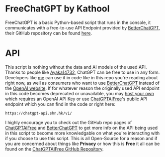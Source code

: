 # FreeChatGPT by Kathool
FreeChatGPT is a basic Python-based script that runs in the console, it communicates with a free-to-use API Endpoint provided by [BetterChatGPT](http://bettergpt.chat/), their GitHub repository can be found [here](https://github.com/ztjhz/BetterChatGPT).
# API
This script is nothing without the data and AI models of the used API. Thanks to people like [Ayaka14732](https://github.com/ayaka14732), ChatGPT can be free to use in any form. Developers like [me](https://github.com/kathool) can use it in code like in this repo you're reading about right now, as well as consumers who want to use [BetterChatGPT](http://bettergpt.chat/) instead of the [OpenAI website](https://chat.openai.com/).
If for whatever reason the originally used API endpoint in this code becomes deprecated or unavailable, you may [host your own](https://github.com/ayaka14732/ChatGPTAPIFree#host-your-own-instance) which requires an OpenAI API Key or use [ChatGPTAIFree](https://github.com/ayaka14732/ChatGPTAPIFree)'s public API endpoint which you can find in the code or right here:
```
https://chatgpt-api.shn.hk/v1/
```
I highly encourage you to check out the GitHub repo pages of [ChatGPTAIFree](https://github.com/ayaka14732/ChatGPTAPIFree) and [BetterChatGPT](https://github.com/ztjhz/BetterChatGPT) to get more info on the API being used in this script to become more knowledgable on what you're interacting with if you choose to use this script.
This is all Open-Source for a reason and if you are concerned about things like **Privacy** or how this is **Free** it all can be found on the [ChatGPTAIFree GitHub Repository](https://github.com/ayaka14732/ChatGPTAPIFree).
